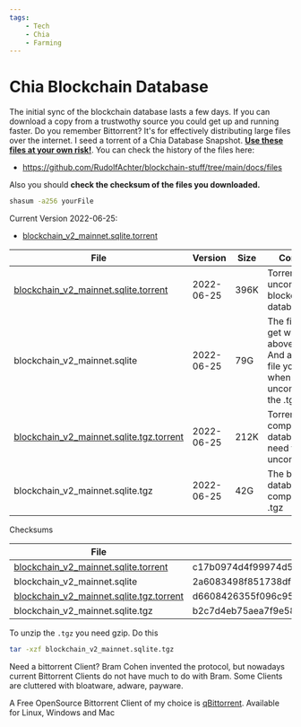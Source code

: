 ```yaml
---
tags:
    - Tech
    - Chia
    - Farming
---
```


# Chia Blockchain Database

The initial sync of the blockchain database lasts a few days. If you can download a copy from a trustwothy source you could get up and running faster. Do you remember Bittorrent? It's for effectively distributing large files over the internet. I seed a torrent of a Chia Database Snapshot. **[Use these files at your own risk!](https://twitter.com/hoffmang/status/1540773480983138304)**. You can check the history of the files here:

- <https://github.com/RudolfAchter/blockchain-stuff/tree/main/docs/files>

Also you should **check the checksum of the files you downloaded.**

```bash
shasum -a256 yourFile
```

Current Version 2022-06-25:

- [blockchain_v2_mainnet.sqlite.torrent](../files/blockchain_v2_mainnet.sqlite.torrent)

| File                                                                                          | Version    | Size | Comment                                                                                                  |
| --------------------------------------------------------------------------------------------- | ---------- | ---- | -------------------------------------------------------------------------------------------------------- |
| [blockchain_v2_mainnet.sqlite.torrent](../files/blockchain_v2_mainnet.sqlite.torrent)         | 2022-06-25 | 396K | Torrent file for uncompressed blockchain-database                                                        |
| blockchain_v2_mainnet.sqlite                                                                  | 2022-06-25 | 79G  | The file you get when using above torrent. And also the file you get when uncompressing the .tgz version |
| [blockchain_v2_mainnet.sqlite.tgz.torrent](../files/blockchain_v2_mainnet.sqlite.tgz.torrent) | 2022-06-25 | 212K | Torrent file for compressed database (you need to uncompress)                                            |
| blockchain_v2_mainnet.sqlite.tgz                                                              | 2022-06-25 | 42G  | The blockchain database compressed as .tgz                                                               |

Checksums

| File                                                                                       | Checksum                                                         |
| --------------------------------------------------------------------------------------------- | ---------------------------------------------------------------- |
| [blockchain_v2_mainnet.sqlite.torrent](../files/blockchain_v2_mainnet.sqlite.torrent)         | c17b0974d4f99974d572006bed73b68bfdcfcb20a1d84b01a16743360190c160 |
| blockchain_v2_mainnet.sqlite                                                                  | 2a6083498f851738df08341f4efef380dfa72ed4738d9c44c68ad087349d4a63 |
| [blockchain_v2_mainnet.sqlite.tgz.torrent](../files/blockchain_v2_mainnet.sqlite.tgz.torrent) | d6608426355f096c9516ab211707daa6f95284bfc7b6c3adb1b032985e7d0f43 |
| blockchain_v2_mainnet.sqlite.tgz                                                              | b2c7d4eb75aea7f9e587d118bc6015584cb76723c0d6dae4cf259dedc214f2e1 |

To unzip the `.tgz` you need gzip. Do this

```bash
tar -xzf blockchain_v2_mainnet.sqlite.tgz
```

Need a bittorrent Client? Bram Cohen invented the protocol, but nowadays current Bittorrent Clients do not have much to do with Bram. Some Clients are cluttered with bloatware, adware, payware.

A Free OpenSource Bittorrent Client of my choice is [qBittorrent](https://www.qbittorrent.org/). Available for Linux, Windows and Mac
